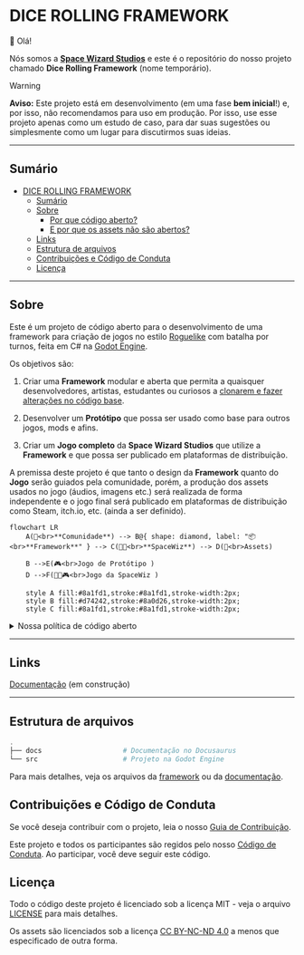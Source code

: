 # DICE ROLLING FRAMEWORK

👋 Olá!

Nós somos a [**Space Wizard Studios**](https://spacewiz.dev/) e este é o repositório do nosso projeto chamado **Dice Rolling Framework** (nome temporário).

> [!WARNING]  
> **Aviso:** Este projeto está em desenvolvimento (em uma fase **bem inicial**!) e, por isso, não recomendamos para uso em produção.
> Por isso, use esse projeto apenas como um estudo de caso, para dar suas sugestões ou simplesmente como um lugar para discutirmos suas ideias.

---

## Sumário

- [DICE ROLLING FRAMEWORK](#dice-rolling-framework)
  - [Sumário](#sumário)
  - [Sobre](#sobre)
    - [Por que código aberto?](#por-que-código-aberto)
    - [E por que os assets não são abertos?](#e-por-que-os-assets-não-são-abertos)
  - [Links](#links)
  - [Estrutura de arquivos](#estrutura-de-arquivos)
  - [Contribuições e Código de Conduta](#contribuições-e-código-de-conduta)
  - [Licença](#licença)

---

## Sobre

Este é um projeto de código aberto para o desenvolvimento de uma framework para criação de jogos no estilo [Roguelike](https://en.wikipedia.org/wiki/Roguelike) com batalha por turnos, feita em C# na [Godot Engine](https://godotengine.org/).

Os objetivos são:

1. Criar uma **Framework** modular e aberta que permita a quaisquer desenvolvedores, artistas, estudantes ou curiosos a [clonarem e fazer alterações no código base](CONTRIBUTING.md).

2. Desenvolver um **Protótipo** que possa ser usado como base para outros jogos, mods e afins.

3. Criar um **Jogo completo** da **Space Wizard Studios** que utilize a **Framework** e que possa ser publicado em plataformas de distribuição.

A premissa deste projeto é que tanto o design da **Framework** quanto do **Jogo** serão guiados pela comunidade, porém, a produção dos assets usados no jogo (áudios, imagens etc.) será realizada de forma independente e o jogo final será publicado em plataformas de distribuição como Steam, itch.io, etc. (ainda a ser definido).

```mermaid
flowchart LR
    A(🤝<br>**Comunidade**) --> B@{ shape: diamond, label: "📦<br>**Framework**" } --> C(👨‍🚀<br>**SpaceWiz**) --> D(🎨<br>Assets)

    B -->E(🎮<br>Jogo de Protótipo )
    D -->F(👨‍🚀🎮<br>Jogo da SpaceWiz )

    style A fill:#8a1fd1,stroke:#8a1fd1,stroke-width:2px;
    style B fill:#d74242,stroke:#8a0d26,stroke-width:2px;
    style C fill:#8a1fd1,stroke:#8a1fd1,stroke-width:2px;
```

<!-- markdownlint-disable MD033 -->

<details>

<summary>Nossa política de código aberto</summary>

### Por que código aberto?

Acreditamos que a colaboração e a transparência são essenciais para o desenvolvimento de softwares de qualidade. Esses sempre foram nossos valores em projetos desenvolvidos para clientes e queremos manter isso em nosso próprio projeto.

Por isso, decidimos desde o começo em manter o código do nosso projeto aberto para que qualquer pessoa possa contribuir, aprender, ensinar e se divertir com a gente.

### E por que os assets não são abertos?

Queremos manter a qualidade, coerência artística e, também, desenvolver a nossa própria visão do jogo. Por isso a produção dos assets será feita de forma independente (mas sempre recebendo feedbacks!).

Isso significa que os áudios, imagens e outros recursos que não sejam parte do protótipo **não estarão disponíveis neste repositório**.

</details>

<!-- markdownlint-enable MD033 -->

---

## Links

[Documentação](https://space-wizard-studios.github.io/sw-game-dice-rolling/) (em construção)

---

## Estrutura de arquivos

```powershell
.
├── docs                    # Documentação no Docusaurus
└── src                     # Projeto na Godot Engine
```

Para mais detalhes, veja os arquivos da [framework](src/README.md) ou da [documentação](docs/README.md).

## Contribuições e Código de Conduta

Se você deseja contribuir com o projeto, leia o nosso [Guia de Contribuição](CONTRIBUTING.md).

Este projeto e todos os participantes são regidos pelo nosso [Código de Conduta](CODE_OF_CONDUCT.md). Ao participar, você deve seguir este código.

## Licença

Todo o código deste projeto é licenciado sob a licença MIT - veja o arquivo [LICENSE](LICENSE) para mais detalhes.

Os assets são licenciados sob a licença [CC BY-NC-ND 4.0](https://creativecommons.org/licenses/by-nc-nd/4.0) a menos que especificado de outra forma.
